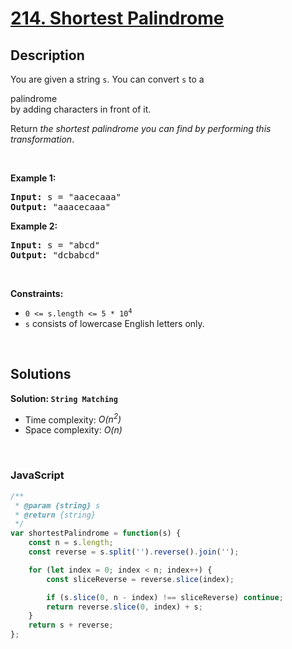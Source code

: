 # [214. Shortest Palindrome](https://leetcode.com/problems/shortest-palindrome)

## Description

<div class="elfjS" data-track-load="description_content"><p>You are given a string <code>s</code>. You can convert <code>s</code> to a <span data-keyword="palindrome-string" class=" cursor-pointer relative text-dark-blue-s text-sm"><div class="popover-wrapper inline-block" data-headlessui-state=""><div><div aria-expanded="false" data-headlessui-state="" id="headlessui-popover-button-:rq2:"><div>palindrome</div></div><div style="position: fixed; z-index: 40; inset: 0px auto auto 0px; transform: translate(378px, 183px);"></div></div></div></span> by adding characters in front of it.</p>

<p>Return <em>the shortest palindrome you can find by performing this transformation</em>.</p>

<p>&nbsp;</p>
<p><strong class="example">Example 1:</strong></p>
<pre><strong>Input:</strong> s = "aacecaaa"
<strong>Output:</strong> "aaacecaaa"
</pre><p><strong class="example">Example 2:</strong></p>
<pre><strong>Input:</strong> s = "abcd"
<strong>Output:</strong> "dcbabcd"
</pre>
<p>&nbsp;</p>
<p><strong>Constraints:</strong></p>

<ul>
	<li><code>0 &lt;= s.length &lt;= 5 * 10<sup>4</sup></code></li>
	<li><code>s</code> consists of lowercase English letters only.</li>
</ul>
</div>

<p>&nbsp;</p>

## Solutions

**Solution: `String Matching`**
- Time complexity: <em>O(n<sup>2</sup>)</em>
- Space complexity: <em>O(n)</em>

<p>&nbsp;</p>

### **JavaScript**

```js
/**
 * @param {string} s
 * @return {string}
 */
var shortestPalindrome = function(s) {
    const n = s.length;
    const reverse = s.split('').reverse().join('');

    for (let index = 0; index < n; index++) {
        const sliceReverse = reverse.slice(index);

        if (s.slice(0, n - index) !== sliceReverse) continue;
        return reverse.slice(0, index) + s;
    }
    return s + reverse;
};
```
